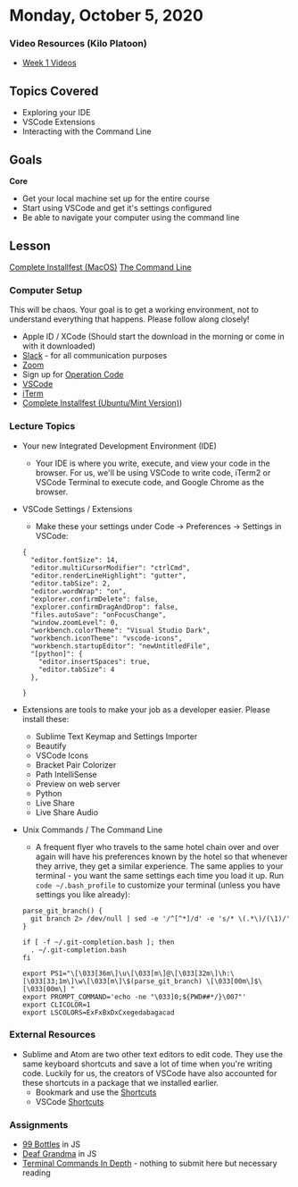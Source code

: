 # Monday, October 5, 2020

### Video Resources (Kilo Platoon)
- [Week 1 Videos](https://www.youtube.com/playlist?list=PLu0CiQ7bzwESYJl7C3MPTh64EZP0Od-vW)

## Topics Covered
- Exploring your IDE
- VSCode Extensions
- Interacting with the Command Line

## Goals
**Core**
- Get your local machine set up for the entire course
- Start using VSCode and get it's settings configured
- Be able to navigate your computer using the command line

## Lesson
[Complete Installfest (MacOS)](./lecture-materials/installfest.md)
[The Command Line](https://docs.google.com/presentation/d/1tCduj1dBAWXgHuJ5Caihl3UyqN-zKSEjPoo9HuV8tuc/edit?usp=sharing)

### Computer Setup
This will be chaos. Your goal is to get a working environment, not to understand everything that happens. Please follow along closely!
* Apple ID / XCode (Should start the download in the morning or come in with it downloaded)
* [Slack](https://slack.com/downloads) - for all communication purposes
* [Zoom](https://zoom.us/support/download)
* Sign up for [Operation Code](https://operationcode.org/join)
* [VSCode](https://code.visualstudio.com/download)
* [iTerm](https://www.iterm2.com/downloads.html)
* [Complete Installfest (Ubuntu/Mint Version)](./lecture-materials/installfest_ubuntu.md))

### Lecture Topics
* Your new Integrated Development Environment (IDE)
  * Your IDE is where you write, execute, and view your code in the browser. For us, we'll be using VSCode to write code, iTerm2 or VSCode Terminal to execute code, and Google Chrome as the browser.

* VSCode Settings / Extensions
  * Make these your settings under Code -> Preferences -> Settings in VSCode:
  ```
  {
    "editor.fontSize": 14,
    "editor.multiCursorModifier": "ctrlCmd",
    "editor.renderLineHighlight": "gutter",
    "editor.tabSize": 2,
    "editor.wordWrap": "on",
    "explorer.confirmDelete": false,
    "explorer.confirmDragAndDrop": false,
    "files.autoSave": "onFocusChange",
    "window.zoomLevel": 0,
    "workbench.colorTheme": "Visual Studio Dark",
    "workbench.iconTheme": "vscode-icons",
    "workbench.startupEditor": "newUntitledFile",
    "[python]": {
      "editor.insertSpaces": true,
      "editor.tabSize": 4
    },

  }
  ```
* Extensions are tools to make your job as a developer easier. Please install these:
  * Sublime Text Keymap and Settings Importer
  * Beautify
  * VSCode Icons
  * Bracket Pair Colorizer
  * Path IntelliSense
  * Preview on web server
  * Python
  * Live Share
  * Live Share Audio

* Unix Commands / The Command Line
  * A frequent flyer who travels to the same hotel chain over and over again will have his preferences known by the hotel so that whenever they arrive, they get a similar experience. The same applies to your terminal - you want the same settings each time you load it up. Run `code ~/.bash_profile` to customize your terminal (unless you have settings you like already):
  ```
  parse_git_branch() {
    git branch 2> /dev/null | sed -e '/^[^*]/d' -e 's/* \(.*\)/(\1)/'
  }

  if [ -f ~/.git-completion.bash ]; then
    . ~/.git-completion.bash
  fi

  export PS1="\[\033[36m\]\u\[\033[m\]@\[\033[32m\]\h:\[\033[33;1m\]\w\[\033[m\]\$(parse_git_branch) \[\033[00m\]$\[\033[00m\] "
  export PROMPT_COMMAND='echo -ne "\033]0;${PWD##*/}\007"'
  export CLICOLOR=1
  export LSCOLORS=ExFxBxDxCxegedabagacad
  ```

### External Resources
* Sublime and Atom are two other text editors to edit code. They use the same keyboard shortcuts and save a lot of time when you're writing code. Luckily for us, the creators of VSCode have also accounted for these shortcuts in a package that we installed earlier.
  * Bookmark and use the [Shortcuts](https://www.shortcutfoo.com/app/dojos/sublime-text-3-mac/cheatsheet)
  * VSCode [Shortcuts](https://code.visualstudio.com/shortcuts/keyboard-shortcuts-macos.pdf)

### Assignments
* [99 Bottles](https://github.com/mikeplatoon/99-bottles) in JS
* [Deaf Grandma](https://github.com/mikeplatoon/deaf-grandma) in JS
* [Terminal Commands In Depth](https://github.com/mikeplatoon/command-line) - nothing to submit here but necessary reading
